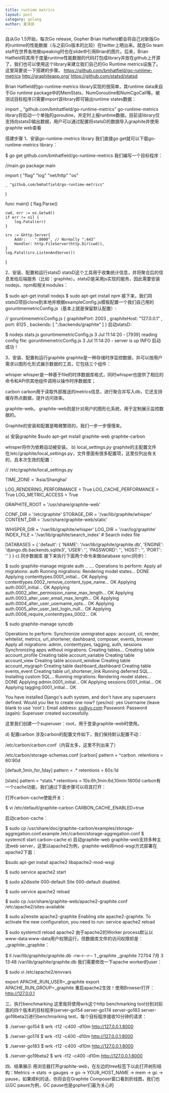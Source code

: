 ```yaml
---
title: runtime matrics
layout: post
category: golang
author: 夏泽民
---
```

自从Go 1.5开始，每次Go release, Gopher Brian Hatfield都会将自己对新版Go的runtime的性能数据（与之前Go版本的比较）在twitter上晒出来。就连Go team staff在世界各地做speaking时也在slide中引用Brian的图片。后来，Brian Hatfield将其用于度量runtime性能数据的代码打包成library并放在github上开源了，我们也可以使用这个library来建立我们自己的Go Runtime metrics设施了。这里简要说一下搭建的步骤。
https://github.com/bmhatfield/go-runtime-metrics
http://graphiteapp.org/
https://github.com/statsd/statsd
<!-- more -->
Brian Hatfield的go-runtime-metrics library实现的很简单，其runtime data来自于Go runtime package中的MemStats、NumGoroutine和NumCgoCall等。被测试目标程序只需要import该library即可输出runtime states数据：

import _ "github.com/bmhatfield/go-runtime-metrics"
go-runtime-metrics library将启动一个单独的goroutine，并定时上报runtime数据。目前该library仅支持向statsD输出数据，用户可以通过配置将statsD的数据导入graphite并使用graphite web查看

搭建步骤
1、安装go-runtime-metrics library
我们直接go get就可以下载go-runtime-metrics library：

$ go get github.com/bmhatfield/go-runtime-metrics
我们编写一个目标程序：

//main.go
package main

import (
    "flag"
    "log"
    "net/http"
    "os"

    _ "github.com/bmhatfield/go-runtime-metrics"
)

func main() {
    flag.Parse()

    cwd, err := os.Getwd()
    if err != nil {
        log.Fatal(err)
    }

    srv := &http.Server{
        Addr:    ":8000", // Normally ":443"
        Handler: http.FileServer(http.Dir(cwd)),
    }
    log.Fatal(srv.ListenAndServe())
}

2、安装、配置和运行statsD
statsD这个工具用于收集统计信息，并将聚合后的信息发给后端服务（比如：graphite）。statsD是采用js实现的服务，因此需要安装nodejs、npm和相关modules：

$ sudo apt-get install nodejs
$ sudo apt-get install npm
接下来，我们将statsD项目clone到本地并根据exampleConfig.js模板配置一个我们自己用的goruntimemetricConfig.js（基本上就是保留默认配置）:

// goruntimemetricConfig.js
{
  graphitePort: 2003
, graphiteHost: "127.0.0.1"
, port: 8125
, backends: [ "./backends/graphite" ]
}
启动statsD:

$ nodejs stats.js goruntimemetricConfig.js
3 Jul 11:14:20 - [7939] reading config file: goruntimemetricConfig.js
3 Jul 11:14:20 - server is up INFO
启动成功！

3、安装、配置和运行graphite
graphite是一种存储时序监控数据，并可以按用户需求以图形化形式展示数据的工具，它包括三个组件：

whisper
whisper是一种基于file的时序数据库格式，同时whisper也提供了相应的命令和API供其他组件调用以操作时序数据库；

carbon
carbon用于读取外部推送的metrics信息，进行聚合并写入db，它还支持缓存热点数据，提升访问效率。

graphite-web。
graphite-web则是针对用户的图形化系统，用于定制展示监控数据的。

Graphite的安装和配置是略微繁琐的，我们一步一步慢慢来。

a) 安装graphite
$sudo apt-get install graphite-web graphite-carbon

whisper将作为依赖自动被安装。
b) local_settings.py
graphite的主配置文件在/etc/graphite/local_settings.py，文件里面有很多配置项，这里仅列出有关的，且本次生效的配置：

// /etc/graphite/local_settings.py

TIME_ZONE = 'Asia/Shanghai'

LOG_RENDERING_PERFORMANCE = True
LOG_CACHE_PERFORMANCE = True
LOG_METRIC_ACCESS = True

GRAPHITE_ROOT = '/usr/share/graphite-web'

CONF_DIR = '/etc/graphite'
STORAGE_DIR = '/var/lib/graphite/whisper'
CONTENT_DIR = '/usr/share/graphite-web/static'

WHISPER_DIR = '/var/lib/graphite/whisper'
LOG_DIR = '/var/log/graphite'
INDEX_FILE = '/var/lib/graphite/search_index'  # Search index file

DATABASES = {
    'default': {
        'NAME': '/var/lib/graphite/graphite.db',
        'ENGINE': 'django.db.backends.sqlite3',
        'USER': '',
        'PASSWORD': '',
        'HOST': '',
        'PORT': ''
    }
}
c) 同步数据库
接下来执行下面两个命令来做database sync(同步)：

$ sudo graphite-manage migrate auth
.. ....
Operations to perform:
  Apply all migrations: auth
Running migrations:
  Rendering model states... DONE
  Applying contenttypes.0001_initial... OK
  Applying contenttypes.0002_remove_content_type_name... OK
  Applying auth.0001_initial... OK
  Applying auth.0002_alter_permission_name_max_length... OK
  Applying auth.0003_alter_user_email_max_length... OK
  Applying auth.0004_alter_user_username_opts... OK
  Applying auth.0005_alter_user_last_login_null... OK
  Applying auth.0006_require_contenttypes_0002... OK

$ sudo graphite-manage syncdb

Operations to perform:
  Synchronize unmigrated apps: account, cli, render, whitelist, metrics, url_shortener, dashboard, composer, events, browser
  Apply all migrations: admin, contenttypes, tagging, auth, sessions
Synchronizing apps without migrations:
  Creating tables...
    Creating table account_profile
    Creating table account_variable
    Creating table account_view
    Creating table account_window
    Creating table account_mygraph
    Creating table dashboard_dashboard
    Creating table events_event
    Creating table url_shortener_link
    Running deferred SQL...
  Installing custom SQL...
Running migrations:
  Rendering model states... DONE
  Applying admin.0001_initial... OK
  Applying sessions.0001_initial... OK
  Applying tagging.0001_initial... OK

You have installed Django's auth system, and don't have any superusers defined.
Would you like to create one now? (yes/no): yes
Username (leave blank to use 'root'):
Email address: xx@yy.com
Password:
Password (again):
Superuser created successfully.

这里我们创建一个superuser：root，用于登录graphite-web时使用。

d) 配置carbon
涉及carbon的配置文件如下，我们保持默认配置不动：

/etc/carbon/carbon.conf（内容太多，这里不列出来了）

/etc/carbon/storage-schemas.conf
[carbon]
pattern = ^carbon\.
retentions = 60:90d

[default_1min_for_1day]
pattern = .*
retentions = 60s:1d

[stats]
pattern = ^stats.*
retentions = 10s:6h,1min:6d,10min:1800d
carbon有一个cache功能，我们通过下面步骤可以将其打开：

打开carbon-cache使能开关：

$ vi /etc/default/graphite-carbon
CARBON_CACHE_ENABLED=true

启动carbon-cache：

$ sudo cp /usr/share/doc/graphite-carbon/examples/storage-aggregation.conf.example /etc/carbon/storage-aggregation.conf
$ systemctl start carbon-cache
e) 启动graphite-web
graphite-web支持多种主流web server，这里以apache2为例，graphite-web将mod-wsgi方式部署在apache2下面：

$sudo apt-get install apache2 libapache2-mod-wsgi

$ sudo service apache2 start

$ sudo a2dissite 000-default
Site 000-default disabled.

$ sudo service apache2 reload

$ sudo cp /usr/share/graphite-web/apache2-graphite.conf /etc/apache2/sites-available

$ sudo  a2ensite apache2-graphite
Enabling site apache2-graphite.
To activate the new configuration, you need to run:
  service apache2 reload

$ sudo systemctl reload apache2
由于apache2的Worker process默认以www-data:www-data用户权限运行，但数据库文件的访问权限却是：_graphite:_graphite：

$ ll /var/lib/graphite/graphite.db
-rw-r--r-- 1 _graphite _graphite 72704 7月   3 13:48 /var/lib/graphite/graphite.db
我们需要修改一下apache worker的user：

$ sudo vi /etc/apache2/envvars

export APACHE_RUN_USER=_graphite
export APACHE_RUN_GROUP=_graphite
重启apache2生效！使用Browser打开：http://127.0.0.1

三、执行benchmarking
这里我将使用wrk这个http benchmarking tool分别对前面的四个版本的目标程序(server-go154 server-go174 server-go183 server-go19beta2)进行benchmarking test，每个目标程序接收10分钟的请求：

$ ./server-go154
$ wrk -t12 -c400 -d10m http://127.0.0.1:8000

$ ./server-go174
$ wrk -t12 -c400 -d10m http://127.0.0.1:8000

$ ./server-go183
$ wrk -t12 -c400 -d10m http://127.0.0.1:8000

$ ./server-go19beta2
$ wrk -t12 -c400 -d10m http://127.0.0.1:8000

四、结果展示
用浏览器打开graphite-web，在左边的tree标签下以此打开树形结构：Metrics -> stats -> gauges -> go -> YOUR_HOST_NAME -> mem -> gc -> pause，如果顺利的话，你将会在Graphite Composer窗口看到折线图，我们也以GC pause为例，GC pause也是gopher们最为关心的
